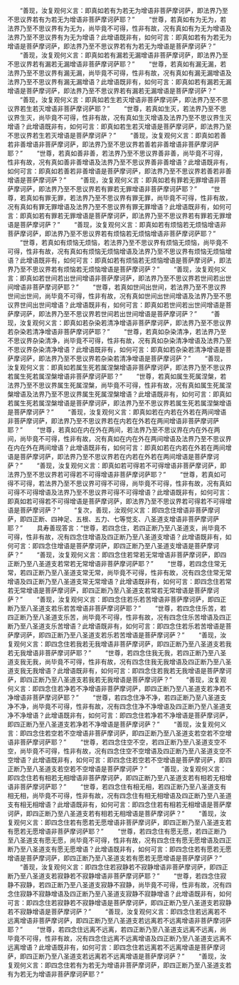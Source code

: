 <!-- { "loadSidebar": true } -->
　　“善现，汝复观何义言：即真如若有为若无为增语非菩萨摩诃萨，即法界乃至不思议界若有为若无为增语非菩萨摩诃萨耶？”
　　“世尊，若真如有为无为，若法界乃至不思议界有为无为，尚毕竟不可得，性非有故，况有真如有为无为增语及法界乃至不思议界有为无为增语？此增语既非有，如何可言：即真如若有为若无为增语是菩萨摩诃萨，即法界乃至不思议界若有为若无为增语是菩萨摩诃萨？”
　　“善现，汝复观何义言：即真如若有漏若无漏增语非菩萨摩诃萨，即法界乃至不思议界若有漏若无漏增语非菩萨摩诃萨耶？”
　　“世尊，若真如有漏无漏，若法界乃至不思议界有漏无漏，尚毕竟不可得，性非有故，况有真如有漏无漏增语及法界乃至不思议界有漏无漏增语？此增语既非有，如何可言：即真如若有漏若无漏增语是菩萨摩诃萨，即法界乃至不思议界若有漏若无漏增语是菩萨摩诃萨？”
　　“善现，汝复观何义言：即真如若生若灭增语非菩萨摩诃萨，即法界乃至不思议界若生若灭增语非菩萨摩诃萨耶？”
　　“世尊，若真如生灭，若法界乃至不思议界生灭，尚毕竟不可得，性非有故，况有真如生灭增语及法界乃至不思议界生灭增语？此增语既非有，如何可言：即真如若生若灭增语是菩萨摩诃萨，即法界乃至不思议界若生若灭增语是菩萨摩诃萨？”
　　“善现，汝复观何义言：即真如若善若非善增语非菩萨摩诃萨，即法界乃至不思议界若善若非善增语非菩萨摩诃萨耶？”
　　“世尊，若真如善非善，若法界乃至不思议界善非善，尚毕竟不可得，性非有故，况有真如善非善增语及法界乃至不思议界善非善增语？此增语既非有，如何可言：即真如若善若非善增语是菩萨摩诃萨，即法界乃至不思议界若善若非善增语是菩萨摩诃萨？”
　　“善现，汝复观何义言：即真如若有罪若无罪增语非菩萨摩诃萨，即法界乃至不思议界若有罪若无罪增语非菩萨摩诃萨耶？”
　　“世尊，若真如有罪无罪，若法界乃至不思议界有罪无罪，尚毕竟不可得，性非有故，况有真如有罪无罪增语及法界乃至不思议界有罪无罪增语？此增语既非有，如何可言：即真如若有罪若无罪增语是菩萨摩诃萨，即法界乃至不思议界若有罪若无罪增语是菩萨摩诃萨？”
　　“善现，汝复观何义言：即真如若有烦恼若无烦恼增语非菩萨摩诃萨，即法界乃至不思议界若有烦恼若无烦恼增语非菩萨摩诃萨耶？”
　　“世尊，若真如有烦恼无烦恼，若法界乃至不思议界有烦恼无烦恼，尚毕竟不可得，性非有故，况有真如有烦恼无烦恼增语及法界乃至不思议界有烦恼无烦恼增语？此增语既非有，如何可言：即真如若有烦恼若无烦恼增语是菩萨摩诃萨，即法界乃至不思议界若有烦恼若无烦恼增语是菩萨摩诃萨？”
　　“善现，汝复观何义言：即真如若世间若出世间增语非菩萨摩诃萨，即法界乃至不思议界若世间若出世间增语非菩萨摩诃萨耶？”
　　“世尊，若真如世间出世间，若法界乃至不思议界世间出世间，尚毕竟不可得，性非有故，况有真如世间出世间增语及法界乃至不思议界世间出世间增语？此增语既非有，如何可言：即真如若世间若出世间增语是菩萨摩诃萨，即法界乃至不思议界若世间若出世间增语是菩萨摩诃萨？”
　　“善现，汝复观何义言：即真如若杂染若清净增语非菩萨摩诃萨，即法界乃至不思议界若杂染若清净增语非菩萨摩诃萨耶？”
　　“世尊，若真如杂染清净，若法界乃至不思议界杂染清净，尚毕竟不可得，性非有故，况有真如杂染清净增语及法界乃至不思议界杂染清净增语？此增语既非有，如何可言：即真如若杂染若清净增语是菩萨摩诃萨，即法界乃至不思议界若杂染若清净增语是菩萨摩诃萨？”
　　“善现，汝复观何义言：即真如若属生死若属涅槃增语非菩萨摩诃萨，即法界乃至不思议界若属生死若属涅槃增语非菩萨摩诃萨耶？”
　　“世尊，若真如属生死属涅槃，若法界乃至不思议界属生死属涅槃，尚毕竟不可得，性非有故，况有真如属生死属涅槃增语及法界乃至不思议界属生死属涅槃增语？此增语既非有，如何可言：即真如若属生死若属涅槃增语是菩萨摩诃萨，即法界乃至不思议界若属生死若属涅槃增语是菩萨摩诃萨？”
　　“善现，汝复观何义言：即真如若在内若在外若在两间增语非菩萨摩诃萨，即法界乃至不思议界若在内若在外若在两间增语非菩萨摩诃萨耶？”
　　“世尊，若真如在内在外在两间，若法界乃至不思议界在内在外在两间，尚毕竟不可得，性非有故，况有真如在内在外在两间增语及法界乃至不思议界在内在外在两间增语？此增语既非有，如何可言：即真如若在内若在外若在两间增语是菩萨摩诃萨，即法界乃至不思议界若在内若在外若在两间增语是菩萨摩诃萨？”
　　“善现，汝复观何义言：即真如若可得若不可得增语非菩萨摩诃萨，即法界乃至不思议界若可得若不可得增语非菩萨摩诃萨耶？”
　　“世尊，若真如可得不可得，若法界乃至不思议界可得不可得，尚毕竟不可得，性非有故，况有真如可得不可得增语及法界乃至不思议界可得不可得增语？此增语既非有，如何可言：即真如若可得若不可得增语是菩萨摩诃萨，即法界乃至不思议界若可得若不可得增语是菩萨摩诃萨？”
　　“复次，善现，汝观何义言：即四念住增语非菩萨摩诃萨，即四正断、四神足、五根、五力、七等觉支、八圣道支增语非菩萨摩诃萨耶？”
　　具寿善现答言：“世尊，若四念住，若四正断乃至八圣道支，尚毕竟不可得，性非有故，况有四念住增语及四正断乃至八圣道支增语？此增语既非有，如何可言：即四念住增语是菩萨摩诃萨，即四正断乃至八圣道支增语是菩萨摩诃萨？”
　　“善现，汝复观何义言：即四念住若常若无常增语非菩萨摩诃萨，即四正断乃至八圣道支若常若无常增语非菩萨摩诃萨耶？”
　　“世尊，若四念住常无常，若四正断乃至八圣道支常无常，尚毕竟不可得，性非有故，况有四念住常无常增语及四正断乃至八圣道支常无常增语？此增语既非有，如何可言：即四念住若常若无常增语是菩萨摩诃萨，即四正断乃至八圣道支若常若无常增语是菩萨摩诃萨？”
　　“善现，汝复观何义言：即四念住若乐若苦增语非菩萨摩诃萨，即四正断乃至八圣道支若乐若苦增语非菩萨摩诃萨耶？”
　　“世尊，若四念住乐苦，若四正断乃至八圣道支乐苦，尚毕竟不可得，性非有故，况有四念住乐苦增语及四正断乃至八圣道支乐苦增语？此增语既非有，如何可言：即四念住若乐若苦增语是菩萨摩诃萨，即四正断乃至八圣道支若乐若苦增语是菩萨摩诃萨？”
　　“善现，汝复观何义言：即四念住若我若无我增语非菩萨摩诃萨，即四正断乃至八圣道支若我若无我增语非菩萨摩诃萨耶？”
　　“世尊，若四念住我无我，若四正断乃至八圣道支我无我，尚毕竟不可得，性非有故，况有四念住我无我增语及四正断乃至八圣道支我无我增语？此增语既非有，如何可言：即四念住若我若无我增语是菩萨摩诃萨，即四正断乃至八圣道支若我若无我增语是菩萨摩诃萨？”
　　“善现，汝复观何义言：即四念住若净若不净增语非菩萨摩诃萨，即四正断乃至八圣道支若净若不净增语非菩萨摩诃萨耶？”
　　“世尊，若四念住净不净，若四正断乃至八圣道支净不净，尚毕竟不可得，性非有故，况有四念住净不净增语及四正断乃至八圣道支净不净增语？此增语既非有，如何可言：即四念住若净若不净增语是菩萨摩诃萨，即四正断乃至八圣道支若净若不净增语是菩萨摩诃萨？”
　　“善现，汝复观何义言：即四念住若空若不空增语非菩萨摩诃萨，即四正断乃至八圣道支若空若不空增语非菩萨摩诃萨耶？”
　　“世尊，若四念住空不空，若四正断乃至八圣道支空不空，尚毕竟不可得，性非有故，况有四念住空不空增语及四正断乃至八圣道支空不空增语？此增语既非有，如何可言：即四念住若空若不空增语是菩萨摩诃萨，即四正断乃至八圣道支若空若不空增语是菩萨摩诃萨？”
　　“善现，汝复观何义言：即四念住若有相若无相增语非菩萨摩诃萨，即四正断乃至八圣道支若有相若无相增语非菩萨摩诃萨耶？”
　　“世尊，若四念住有相无相，若四正断乃至八圣道支有相无相，尚毕竟不可得，性非有故，况有四念住有相无相增语及四正断乃至八圣道支有相无相增语？此增语既非有，如何可言：即四念住若有相若无相增语是菩萨摩诃萨，即四正断乃至八圣道支若有相若无相增语是菩萨摩诃萨？”
　　“善现，汝复观何义言：即四念住若有愿若无愿增语非菩萨摩诃萨，即四正断乃至八圣道支若有愿若无愿增语非菩萨摩诃萨耶？”
　　“世尊，若四念住有愿无愿，若四正断乃至八圣道支有愿无愿，尚毕竟不可得，性非有故，况有四念住有愿无愿增语及四正断乃至八圣道支有愿无愿增语？此增语既非有，如何可言：即四念住若有愿若无愿增语是菩萨摩诃萨，即四正断乃至八圣道支若有愿若无愿增语是菩萨摩诃萨？”
　　“善现，汝复观何义言：即四念住若寂静若不寂静增语非菩萨摩诃萨，即四正断乃至八圣道支若寂静若不寂静增语非菩萨摩诃萨耶？”
　　“世尊，若四念住寂静不寂静，若四正断乃至八圣道支寂静不寂静，尚毕竟不可得，性非有故，况有四念住寂静不寂静增语及四正断乃至八圣道支寂静不寂静增语？此增语既非有，如何可言：即四念住若寂静若不寂静增语是菩萨摩诃萨，即四正断乃至八圣道支若寂静若不寂静增语是菩萨摩诃萨？”
　　“善现，汝复观何义言：即四念住若远离若不远离增语非菩萨摩诃萨，即四正断乃至八圣道支若远离若不远离增语非菩萨摩诃萨耶？”
　　“世尊，若四念住远离不远离，若四正断乃至八圣道支远离不远离，尚毕竟不可得，性非有故，况有四念住远离不远离增语及四正断乃至八圣道支远离不远离增语？此增语既非有，如何可言：即四念住若远离若不远离增语是菩萨摩诃萨，即四正断乃至八圣道支若远离若不远离增语是菩萨摩诃萨？”
　　“善现，汝复观何义言：即四念住若有为若无为增语非菩萨摩诃萨，即四正断乃至八圣道支若有为若无为增语非菩萨摩诃萨耶？”
